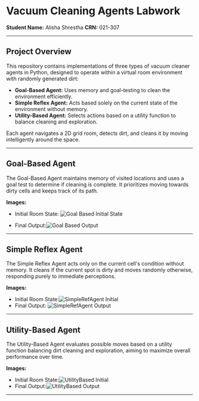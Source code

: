 # Vacuum Cleaning Agents Labwork

**Student Name:** Alisha Shrestha
**CRN:** 021-307 

---

## Project Overview

This repository contains implementations of three types of vacuum cleaner agents in Python, designed to operate within a virtual room environment with randomly generated dirt:

- **Goal-Based Agent:** Uses memory and goal-testing to clean the environment efficiently.  
- **Simple Reflex Agent:** Acts based solely on the current state of the environment without memory.  
- **Utility-Based Agent:** Selects actions based on a utility function to balance cleaning and exploration.
  
Each agent navigates a 2D grid room, detects dirt, and cleans it by moving intelligently around the space.

---
## Goal-Based Agent

The Goal-Based Agent maintains memory of visited locations and uses a goal test to determine if cleaning is complete. It prioritizes moving towards dirty cells and keeps track of its path.

**Images:**  
- Initial Room State: ![Goal Based Initial State](https://github.com/user-attachments/assets/2d0af10f-c503-4923-bf4e-50b744a2a9ac)

- Final Output:![Goal Based Output](https://github.com/user-attachments/assets/6eb4d035-3649-4e71-86ff-e2c6978b3bec)
---
## Simple Reflex Agent

The Simple Reflex Agent acts only on the current cell's condition without memory. It cleans if the current spot is dirty and moves randomly otherwise, responding purely to immediate perceptions.

**Images:**  
- Initial Room State:![SimpleRefAgent Initial](https://github.com/user-attachments/assets/ae013b89-6938-44ca-8957-a744144c7149)
- Final Output: ![SimpleRefAgent Output](https://github.com/user-attachments/assets/d2c0011c-1aae-4d04-8491-7e5e811c12af)
---

## Utility-Based Agent

The Utility-Based Agent evaluates possible moves based on a utility function balancing dirt cleaning and exploration, aiming to maximize overall performance over time.

**Images:**  
- Initial Room State:![UtilityBased Initial](https://github.com/user-attachments/assets/9063d01e-5b12-4bb3-8d9b-314e3e83f750)
- Final Output:![UtilityBased Output](https://github.com/user-attachments/assets/6ad12c4c-50a3-4075-a6fd-28ccddb4ab6e)
---
